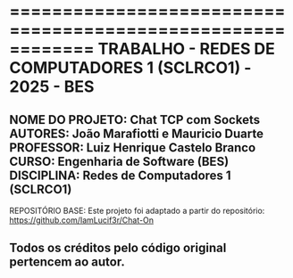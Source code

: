 ============================================================
TRABALHO - REDES DE COMPUTADORES 1 (SCLRCO1) - 2025 - BES
============================================================

NOME DO PROJETO: Chat TCP com Sockets
AUTORES: João Marafiotti e Mauricio Duarte
PROFESSOR: Luiz Henrique Castelo Branco
CURSO: Engenharia de Software (BES)
DISCIPLINA: Redes de Computadores 1 (SCLRCO1)
------------------------------------------------------------

REPOSITÓRIO BASE:
Este projeto foi adaptado a partir do repositório:
https://github.com/IamLucif3r/Chat-On

Todos os créditos pelo código original pertencem ao autor.
------------------------------------------------------------